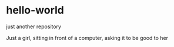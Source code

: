 # hello-world
just another repository 

Just a girl, sitting in front of a computer, asking it to be good to her
